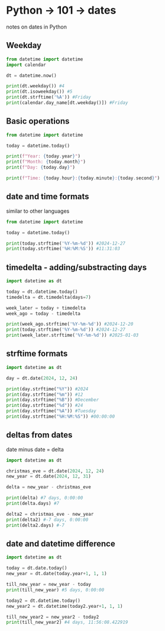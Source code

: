 # Python -> 101 -> dates
notes on dates in Python

## Weekday
```python
from datetime import datetime
import calendar

dt = datetime.now()

print(dt.weekday()) #4
print(dt.isoweekday()) #5
print(dt.strftime('%A')) #Friday
print(calendar.day_name[dt.weekday()]) #Friday
```

## Basic operations
```python
from datetime import datetime

today = datetime.today()

print(f"Year: {today.year}")
print(f"Month: {today.month}")
print(f"Day: {today.day}")

print(f"Time: {today.hour}:{today.minute}:{today.second}")
```

## date and time formats
similar to other languages
```python
from datetime import datetime

today = datetime.today()

print(today.strftime('%Y-%m-%d')) #2024-12-27
print(today.strftime('%H:%M:%S')) #11:31:03
```

## timedelta - adding/substracting days
```python
import datetime as dt

today = dt.datetime.today()
timedelta = dt.timedelta(days=7)

week_later = today + timedelta
week_ago = today - timedelta

print(week_ago.strftime('%Y-%m-%d')) #2024-12-20
print(today.strftime('%Y-%m-%d')) #2024-12-27
print(week_later.strftime('%Y-%m-%d')) #2025-01-03
```

## strftime formats
```python
import datetime as dt

day = dt.date(2024, 12, 24)

print(day.strftime("%Y")) #2024
print(day.strftime("%m")) #12
print(day.strftime("%B")) #December
print(day.strftime("%d")) #24
print(day.strftime("%A")) #Tuesday
print(day.strftime("%H:%M:%S")) #00:00:00
```

## deltas from dates
date minus date = delta
```python
import datetime as dt

christmas_eve = dt.date(2024, 12, 24)
new_year = dt.date(2024, 12, 31)

delta = new_year - christmas_eve

print(delta) #7 days, 0:00:00
print(delta.days) #7

delta2 = christmas_eve - new_year
print(delta2) #-7 days, 0:00:00
print(delta2.days) #-7
```

## date and datetime difference
```python
import datetime as dt

today = dt.date.today()
new_year = dt.date(today.year+1, 1, 1)

till_new_year = new_year - today
print(till_new_year) #5 days, 0:00:00

today2 = dt.datetime.today()
new_year2 = dt.datetime(today2.year+1, 1, 1)

till_new_year2 = new_year2 - today2
print(till_new_year2) #4 days, 11:56:08.422919
```